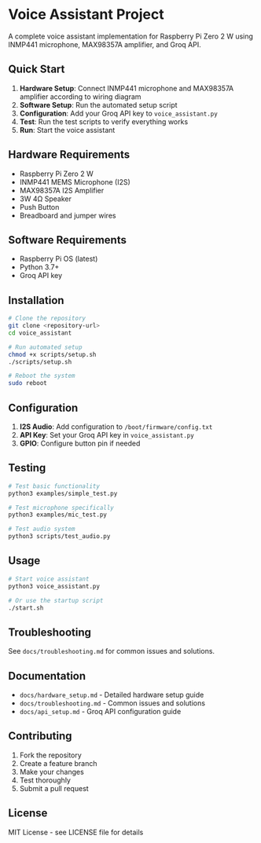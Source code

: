 # Voice Assistant Project

A complete voice assistant implementation for Raspberry Pi Zero 2 W using INMP441 microphone, MAX98357A amplifier, and Groq API.

## Quick Start

1. **Hardware Setup**: Connect INMP441 microphone and MAX98357A amplifier according to wiring diagram
2. **Software Setup**: Run the automated setup script
3. **Configuration**: Add your Groq API key to `voice_assistant.py`
4. **Test**: Run the test scripts to verify everything works
5. **Run**: Start the voice assistant

## Hardware Requirements

- Raspberry Pi Zero 2 W
- INMP441 MEMS Microphone (I2S)
- MAX98357A I2S Amplifier
- 3W 4Ω Speaker
- Push Button
- Breadboard and jumper wires

## Software Requirements

- Raspberry Pi OS (latest)
- Python 3.7+
- Groq API key

## Installation

```bash
# Clone the repository
git clone <repository-url>
cd voice_assistant

# Run automated setup
chmod +x scripts/setup.sh
./scripts/setup.sh

# Reboot the system
sudo reboot
```

## Configuration

1. **I2S Audio**: Add configuration to `/boot/firmware/config.txt`
2. **API Key**: Set your Groq API key in `voice_assistant.py`
3. **GPIO**: Configure button pin if needed

## Testing

```bash
# Test basic functionality
python3 examples/simple_test.py

# Test microphone specifically
python3 examples/mic_test.py

# Test audio system
python3 scripts/test_audio.py
```

## Usage

```bash
# Start voice assistant
python3 voice_assistant.py

# Or use the startup script
./start.sh
```

## Troubleshooting

See `docs/troubleshooting.md` for common issues and solutions.

## Documentation

- `docs/hardware_setup.md` - Detailed hardware setup guide
- `docs/troubleshooting.md` - Common issues and solutions
- `docs/api_setup.md` - Groq API configuration guide

## Contributing

1. Fork the repository
2. Create a feature branch
3. Make your changes
4. Test thoroughly
5. Submit a pull request

## License

MIT License - see LICENSE file for details
